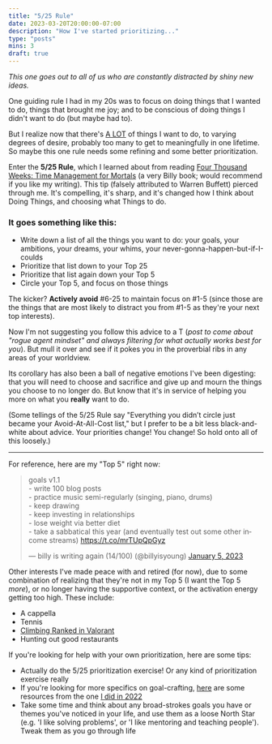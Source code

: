 ```yaml
---
title: "5/25 Rule"
date: 2023-03-20T20:00:00-07:00
description: "How I've started prioritizing..."
type: "posts"
mins: 3
draft: true
---
```


_This one goes out to all of us who are constantly distracted by shiny new ideas._  

One guiding rule I had in my 20s was to focus on doing things that I wanted to do, things that brought me joy; and to be conscious of doing things I didn't want to do (but maybe had to). 

But I realize now that there's [A LOT](https://twitter.com/billyisyoung/status/1338707210914893827) of things I want to do, to varying degrees of desire, probably too many to get to meaningfully in one lifetime. So maybe this one rule needs some refining and some better prioritization. 

Enter the **5/25 Rule**, which I learned about from reading [Four Thousand Weeks: Time Management for Mortals](https://www.goodreads.com/book/show/54785515-four-thousand-weeks) (a very Billy book; would recommend if you like my writing). This tip (falsely attributed to Warren Buffett)  pierced through me. It's compelling, it's sharp, and it's changed how I think about Doing Things, and choosing what Things to do.

### It goes something like this:

* Write down a list of all the things you want to do: your goals, your ambitions, your dreams, your whims, your never-gonna-happen-but-if-I-coulds
* Prioritize that list down to your Top 25
* Prioritize that list again down your Top 5
* Circle your Top 5, and focus on those things

The kicker? **Actively avoid** #6-25 to maintain focus on #1-5 (since those are the things that are most likely to distract you from #1-5 as they're your next top interests).

Now I'm not suggesting you follow this advice to a T (_post to come about "rogue agent mindset" and always filtering for what actually works best for you_). But mull it over and see if it pokes you in the proverbial ribs in any areas of your worldview.

Its corollary has also been a ball of negative emotions I've been digesting: that you will need to choose and sacrifice and give up and mourn the things you choose to no longer do. But know that it's in service of helping you more on what you **really** want to do. 

(Some tellings of the 5/25 Rule say "Everything you didn’t circle just became your Avoid-At-All-Cost list," but I prefer to be a bit less black-and-white about advice. Your priorities change! You change! So hold onto all of this loosely.)

<hr>

For reference, here are my "Top 5" right now:

<blockquote class="twitter-tweet"><p lang="en" dir="ltr">goals v1.1<br>- write 100 blog posts<br>- practice music semi-regularly (singing, piano, drums)<br>- keep drawing<br>- keep investing in relationships<br>- lose weight via better diet<br>- take a sabbatical this year (and eventually test out some other income streams) <a href="https://t.co/mrTUpQpGyz">https://t.co/mrTUpQpGyz</a></p>&mdash; billy is writing again (14/100) (@billyisyoung) <a href="https://twitter.com/billyisyoung/status/1610796791150125058?ref_src=twsrc%5Etfw">January 5, 2023</a></blockquote> <script async src="https://platform.twitter.com/widgets.js" charset="utf-8"></script>

Other interests I've made peace with and retired (for now), due to some combination of realizing that they're not in my Top 5 (I want the Top 5 _more_), or no longer having the supportive context, or the activation energy getting too high. These include:  

* A cappella
* Tennis
* [Climbing Ranked in Valorant](https://twitter.com/billyisyoung/status/1399417692726063110)
* Hunting out good restaurants

If you're looking for help with your own prioritization, here are some tips:  

* Actually do the 5/25 prioritization exercise! Or any kind of prioritization exercise really
* If you're looking for more specifics on goal-crafting, [here](https://interintellect.com/salon/goal-crafting-foundations-dreaming-big/) are some resources from the one [I did in 2022](https://twitter.com/billyisyoung/status/1477748284521390082)
* Take some time and think about any broad-strokes goals you have or themes you've noticed in your life, and use them as a loose North Star (e.g. 'I like solving problems', or 'I like mentoring and teaching people'). Tweak them as you go through life

